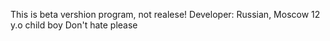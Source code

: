 This is beta vershion program, not realese!
Developer: Russian, Moscow 12 y.o child boy
Don't hate please

